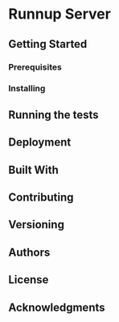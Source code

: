 # Runnup Server

## Getting Started

### Prerequisites

### Installing

## Running the tests

## Deployment

## Built With

## Contributing

## Versioning

## Authors

## License

## Acknowledgments




